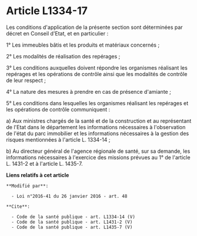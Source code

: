 # Article L1334-17

Les conditions d'application de la présente section sont déterminées par décret en Conseil d'Etat, et en particulier : 

1° Les immeubles bâtis et les produits et matériaux concernés ; 

2° Les modalités de réalisation des repérages ; 

3° Les conditions auxquelles doivent répondre les organismes réalisant les repérages et les opérations de contrôle ainsi que
les modalités de contrôle de leur respect ; 

4° La nature des mesures à prendre en cas de présence d'amiante ; 

5° Les conditions dans lesquelles les organismes réalisant les repérages et les opérations de contrôle communiquent : 

a) Aux ministres chargés de la santé et de la construction et au représentant de l'Etat dans le département les informations
nécessaires à l'observation de l'état du parc immobilier et les informations nécessaires à la gestion des risques mentionnées
à l'article L. 1334-14 ; 

b) Au directeur général de l'agence régionale de santé, sur sa demande, les informations nécessaires à l'exercice des
missions prévues au 1° de l'article L. 1431-2 et à l'article L. 1435-7.

**Liens relatifs à cet article**

	**Modifié par**:

	  - Loi n°2016-41 du 26 janvier 2016 - art. 48

	**Cite**:

	  - Code de la santé publique - art. L1334-14 (V)
	  - Code de la santé publique - art. L1431-2 (V)
	  - Code de la santé publique - art. L1435-7 (V)
